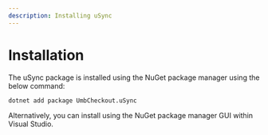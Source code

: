 ```yaml
---
description: Installing uSync
---
```


# Installation

The uSync package is installed using the NuGet package manager using the below command:

```
dotnet add package UmbCheckout.uSync
```

Alternatively, you can install using the NuGet package manager GUI within Visual Studio.
